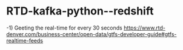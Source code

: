 # RTD-kafka-python--redshift


-1) Geeting the real-time for every 30 seconds
    https://www.rtd-denver.com/business-center/open-data/gtfs-developer-guide#gtfs-realtime-feeds
